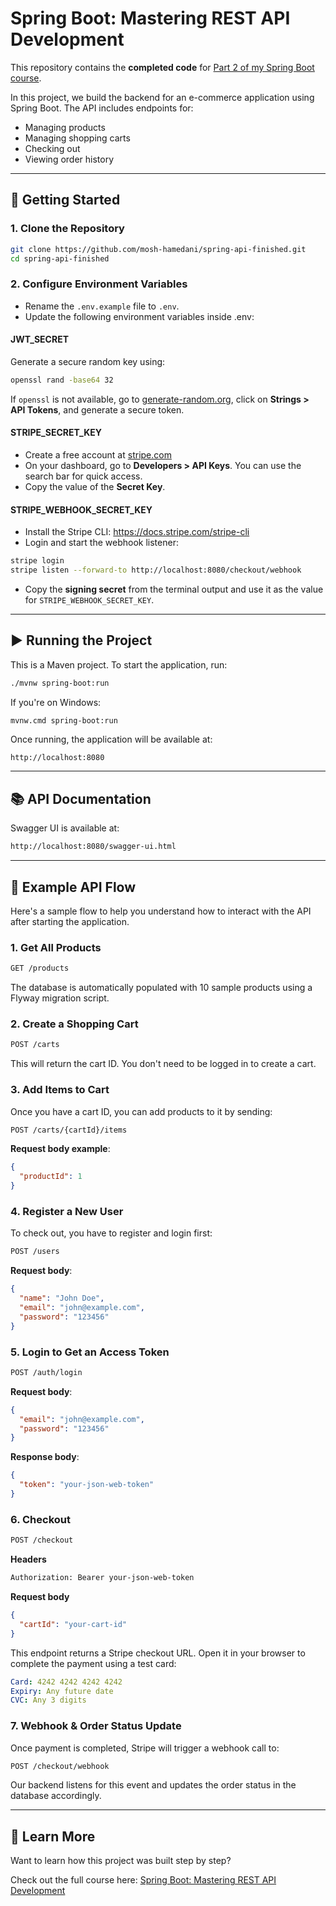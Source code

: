 # Spring Boot: Mastering REST API Development

This repository contains the **completed code** for [Part 2 of my Spring Boot course](https://codewithmosh.com/p/spring-boot-building-apis).

In this project, we build the backend for an e-commerce application using Spring Boot. The API includes endpoints for:

- Managing products
- Managing shopping carts
- Checking out
- Viewing order history

---

## 🚀 Getting Started

### 1. Clone the Repository

```bash
git clone https://github.com/mosh-hamedani/spring-api-finished.git
cd spring-api-finished
```

### 2. Configure Environment Variables
- Rename the ``.env.example`` file to ``.env``. 
- Update the following environment variables inside .env: 

#### JWT_SECRET

Generate a secure random key using:

```bash
openssl rand -base64 32
```

If ``openssl`` is not available, go to [generate-random.org](https://generate-random.org), click on **Strings > API Tokens**, and generate a secure token.

#### STRIPE_SECRET_KEY

- Create a free account at [stripe.com](https://stripe.com)
- On your dashboard, go to **Developers > API Keys**. You can use the search bar for quick access.
- Copy the value of the **Secret Key**.

#### STRIPE_WEBHOOK_SECRET_KEY

- Install the Stripe CLI: https://docs.stripe.com/stripe-cli
- Login and start the webhook listener:

```bash
stripe login
stripe listen --forward-to http://localhost:8080/checkout/webhook
```
- Copy the **signing secret** from the terminal output and use it as the value for ``STRIPE_WEBHOOK_SECRET_KEY``.

---

## ▶️ Running the Project

This is a Maven project. To start the application, run:

```bash
./mvnw spring-boot:run
```

If you're on Windows:

```bash
mvnw.cmd spring-boot:run
```

Once running, the application will be available at:

```arduino
http://localhost:8080
```

---

## 📚 API Documentation

Swagger UI is available at:

```bash
http://localhost:8080/swagger-ui.html
```

---

## 🧪 Example API Flow

Here's a sample flow to help you understand how to interact with the API after starting the application.

### 1. Get All Products 

```bash
GET /products
```

The database is automatically populated with 10 sample products using a Flyway migration script.

### 2. Create a Shopping Cart 

```bash
POST /carts
```

This will return the cart ID. You don't need to be logged in to create a cart.

### 3. Add Items to Cart 

Once you have a cart ID, you can add products to it by sending:

```bash
POST /carts/{cartId}/items
```

**Request body example**:
```json
{
  "productId": 1
}
```

### 4. Register a New User 
To check out, you have to register and login first: 

```bash
POST /users
```

**Request body**:

```json
{
  "name": "John Doe",
  "email": "john@example.com",
  "password": "123456"
}
```

### 5. Login to Get an Access Token 

```bash
POST /auth/login 
```

**Request body**:
```json
{
  "email": "john@example.com",
  "password": "123456"
}
```

**Response body**:
```json
{
  "token": "your-json-web-token"
}
```

### 6. Checkout 

```bash
POST /checkout 
```

**Headers**
```bash
Authorization: Bearer your-json-web-token
```

**Request body**
```json
{
  "cartId": "your-cart-id"
}
```

This endpoint returns a Stripe checkout URL. Open it in your browser to complete the payment using a test card:

```yaml
Card: 4242 4242 4242 4242
Expiry: Any future date
CVC: Any 3 digits
```

### 7. Webhook & Order Status Update

Once payment is completed, Stripe will trigger a webhook call to:

```bash
POST /checkout/webhook 
```

Our backend listens for this event and updates the order status in the database accordingly.

---

## 🧠 Learn More
Want to learn how this project was built step by step?

Check out the full course here: [Spring Boot: Mastering REST API Development](https://codewithmosh.com/p/spring-boot-building-apis)
